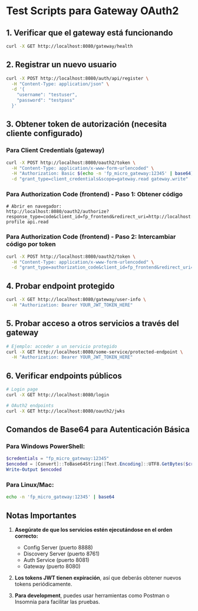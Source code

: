 # Test Scripts para Gateway OAuth2

## 1. Verificar que el gateway está funcionando

```bash
curl -X GET http://localhost:8080/gateway/health
```

## 2. Registrar un nuevo usuario

```bash
curl -X POST http://localhost:8080/auth/api/register \
  -H "Content-Type: application/json" \
  -d '{
    "username": "testuser",
    "password": "testpass"
  }'
```

## 3. Obtener token de autorización (necesita cliente configurado)

### Para Client Credentials (gateway)

```bash
curl -X POST http://localhost:8080/oauth2/token \
  -H "Content-Type: application/x-www-form-urlencoded" \
  -H "Authorization: Basic $(echo -n 'fp_micro_gateway:12345' | base64)" \
  -d "grant_type=client_credentials&scope=gateway.read gateway.write"
```

### Para Authorization Code (frontend) - Paso 1: Obtener código

```
# Abrir en navegador:
http://localhost:8080/oauth2/authorize?response_type=code&client_id=fp_frontend&redirect_uri=http://localhost:3000/callback&scope=openid profile api.read
```

### Para Authorization Code (frontend) - Paso 2: Intercambiar código por token

```bash
curl -X POST http://localhost:8080/oauth2/token \
  -H "Content-Type: application/x-www-form-urlencoded" \
  -d "grant_type=authorization_code&client_id=fp_frontend&redirect_uri=http://localhost:3000/callback&code=YOUR_CODE_HERE"
```

## 4. Probar endpoint protegido

```bash
curl -X GET http://localhost:8080/gateway/user-info \
  -H "Authorization: Bearer YOUR_JWT_TOKEN_HERE"
```

## 5. Probar acceso a otros servicios a través del gateway

```bash
# Ejemplo: acceder a un servicio protegido
curl -X GET http://localhost:8080/some-service/protected-endpoint \
  -H "Authorization: Bearer YOUR_JWT_TOKEN_HERE"
```

## 6. Verificar endpoints públicos

```bash
# Login page
curl -X GET http://localhost:8080/login

# OAuth2 endpoints
curl -X GET http://localhost:8080/oauth2/jwks
```

## Comandos de Base64 para Autenticación Básica

### Para Windows PowerShell:

```powershell
$credentials = "fp_micro_gateway:12345"
$encoded = [Convert]::ToBase64String([Text.Encoding]::UTF8.GetBytes($credentials))
Write-Output $encoded
```

### Para Linux/Mac:

```bash
echo -n 'fp_micro_gateway:12345' | base64
```

## Notas Importantes

1. **Asegúrate de que los servicios estén ejecutándose en el orden correcto:**

   - Config Server (puerto 8888)
   - Discovery Server (puerto 8761)
   - Auth Service (puerto 8081)
   - Gateway (puerto 8080)

2. **Los tokens JWT tienen expiración**, así que deberás obtener nuevos tokens periódicamente.

3. **Para development**, puedes usar herramientas como Postman o Insomnia para facilitar las pruebas.
